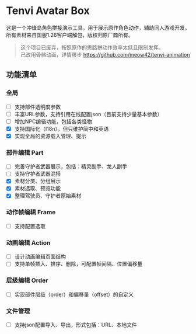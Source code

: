 # Tenvi Avatar Box

这是一个冲锋岛角色拼接演示工具，用于展示原作角色动作，辅助同人游戏开发。  
所有素材来自国服1.26客户端解包，版权归原厂商所有。

> 这个项目已废弃，按照原作的思路拼动作效率太低且限制发挥。  
> 已改用骨骼动画，详情移步 https://github.com/meow42/tenvi-animation

## 功能清单

### 全局
- [ ] 支持部件透明度参数 
- [ ] 丰富URL参数，支持引用在线配置json（目前支持少量基本参数）
- [ ] 增加NPC编辑功能，包括各类怪物
- [x] 支持国际化（I18n），但只维护简中和英语
- [x] 实现全局的资源载入管理、提示

### 部件编辑 Part
- [ ] 完善守护者武器展示，包括：精灵副手、龙人副手
- [ ] 支持守护者武器混搭
- [x] 素材分类、分组展示
- [x] 素材选取、预览功能
- [x] 整理驾驶员、守护者原始素材

### 动作帧编辑 Frame
- [ ] 支持配置选取

### 动画编辑 Action
- [ ] 设计动画编辑页面结构
- [ ] 支持单帧插入、排序、删除，可配置帧间隔、位置偏移量

### 层级编辑 Order
- [ ] 实现部件层级（order）和偏移量（offset）的自定义

### 文件管理
- [ ] 支持json配置导入、导出，形式包括：URL、本地文件
